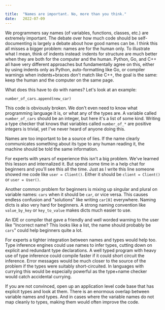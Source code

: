 ```yaml
---

title:	"Names are important. No, more than you think."
date:	2022-07-09
---
```


We programmers say names (of variables, functions, classes, etc.) are extremely important. The debate over how much code should be self-documenting is largely a debate about how good names can be. I think this all misses a bigger problem: names are for the human only. To illustrate what I mean, think of indents instead: indents for structure are much better when they are both for the computer and the human. Python, Go, and C++ all have very different approaches but fundamentally agree on this, either by using indents only as Python, auto-formatting like Go, or compiler warnings when indents+braces don't match like C++, the goal is the same: keep the human and the computer on the same page.   

What does this have to do with names? Let's look at an example:

```py
number_of_cars.append(new_car)
```

This code is obviously broken. We don't even need to know what programming language it is, or what any of the types are. A variable called `number_of_cars` should be an integer, but here it's a list of some kind. Writing a type checker that knows that variables called `number_of_*` are positive integers is trivial, yet I've never heard of anyone doing this.

Names are too important to be a source of lies. If the name clearly communicates something about its type to any human reading it, the machine should be told the same information.

For experts with years of experience this isn't a big problem. We've learned this lesson and internalized it. But spend some time in a help chat for beginners and you'll see this all the time. Just as I write this line someone showed me code like `user = Client()`. Either it should be `client = Client()` or `user = User()`. 

Another common problem for beginners is mixing up singular and plural on variable names: `cars` when it should be `car`, or vice versa. This causes endless confusion and "solutions" like writing `car[0]` everywhere. Naming dicts is also very hard for beginners. A strong naming convention like `value_by_key` or `key_to_value` makes dicts much easier to use.

An IDE or compiler that gave a friendly and well worded warning to the user like "Incorrect name? This looks like a list, the name should probably be `cars`" could help beginners quite a lot. 

For experts a tighter integration between names and types would help too. Type inference engines could use names to infer types, cutting down on explicit and redundant type declarations. A well typed program with heavy use of type inference could compile faster if it could short circuit the inference. Error messages would be much closer to the source of the problem if the types were suitably short-circuited. In languages with currying this would be especially powerful as the type+name checker would catch accidental currying.

If you are not convinced, open up an application level code base that has explicit types and look at them. There is an enormous overlap between variable names and types. And in cases where the variable names do not map cleanly to types, making them would often improve the code. 
